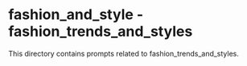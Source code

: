 # fashion_and_style - fashion_trends_and_styles

This directory contains prompts related to fashion_trends_and_styles.